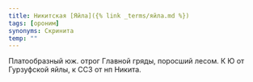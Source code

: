 ```yaml
---
title: Никитская [Яйла]({% link _terms/яйла.md %})
tags: [ороним]
synonyms: Скринита
temp: ""
---
```


Платообразный юж. отрог Главной гряды, поросший лесом. К Ю от Гурзуфской яйлы, к
ССЗ от нп Никита.

